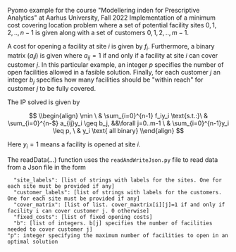 Pyomo example for the course "Modellering inden for Prescriptive Analytics" at Aarhus University, Fall 2022
Implementation of a minimum cost covering location problem where a set of potential facility
sites $0,1,2,..,n-1$ is given along with a set of customers $0,1,2,..,m-1$.

A cost for opening a facility at site $i$ is given by $f_i$. Furthermore, a binary matrix $(a_ij)$ is given where
$a_{ij} = 1$ if and only if a facility at site $i$ can cover customer $j$. In this particular example, an integer $p$
specifies the number of open facilities allowed in a fasible solution.
Finally, for each customer $j$ an integer $b_j$ specifies how many facilities should be "within reach" for customer $j$
to be fully covered.

The IP solved is given by

$$
\\begin{align}
  \min        \ & \sum_{i=0}^{n-1} f_iy_i
  \text{s.t.:}\ & \sum_{i=0}^{n-$} a_{ij}y_i \geq b_j,   &&\forall j=0..m-1
              \ & \sum_{i=0}^{n-1}y_i \leq p,
              \ & y_i \text{ all binary}
\\end{align}
$$

Here $y_i=1$ means a facility is opened at site $i$.

The readData(...) function uses the `readAndWriteJson.py` file to read data from a Json file in the form
```
  "site_labels": [list of strings with labels for the sites. One for each site must be provided if any]
  "customer_labels": [list of strings with labels for the customers. One for each site must be provided if any]
  "cover_matrix": [list of list. cover_maxtrix[i][j]=1 if and only if facility i can cover customer j. 0 otherwise]
  "fixed_costs": [list of fixed opening costs]
  "b": [list of integers. b[j] specifies the number of facilities needed to cover customer j]
"p": integer specifying the maximum number of facilities to open in an optimal solution
```
